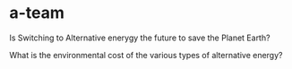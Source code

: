 # a-team

Is Switching to Alternative enerygy the future to save the Planet Earth?

What is the environmental cost of the various types of alternative energy?